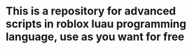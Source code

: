 # This is a repository for advanced scripts in roblox luau programming language, use as you want for free
